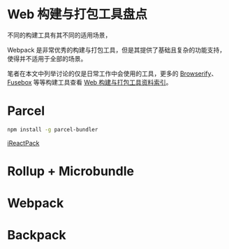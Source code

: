 # Web 构建与打包工具盘点

不同的构建工具有其不同的适用场景，

Webpack 是非常优秀的构建与打包工具，但是其提供了基础且复杂的功能支持，使得并不适用于全部的场景。

笔者在本文中列举讨论的仅是日常工作中会使用的工具，更多的 [Browserify](https://github.com/browserify/browserify)、[Fusebox](https://github.com/fuse-box/fuse-box) 等等构建工具查看 [Web 构建与打包工具资料索引](https://parg.co/Uss)。

# Parcel

```sh
npm install -g parcel-bundler
```

[iReactPack](https://github.com/wxyyxc1992/iReactPack)

# Rollup + Microbundle

# Webpack

# Backpack
